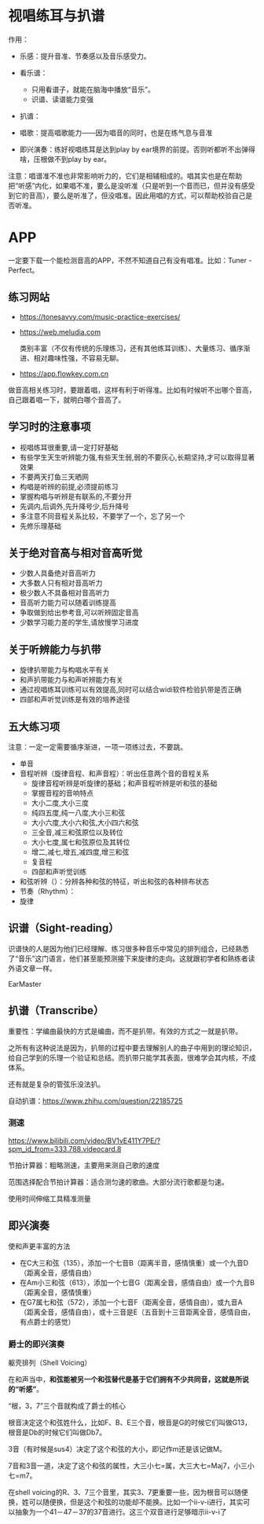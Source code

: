# 视唱练耳与扒谱

作用：

* 乐感：提升音准、节奏感以及音乐感受力。

* 看乐谱：

  * 只用看谱子，就能在脑海中播放“音乐”。
  * 识谱、读谱能力变强

* 扒谱：

* 唱歌：提高唱歌能力——因为唱音的同时，也是在练气息与音准

* 即兴演奏：练好视唱练耳是达到play by ear境界的前提。否则听都听不出弹得啥，压根做不到play by ear。

注意：唱谱准不准也非常影响听力的，它们是相辅相成的。唱其实也是在帮助把“听感”内化，如果唱不准，要么是没听准（只是听到一个音而已，但并没有感受到它的音高），要么是听准了，但没唱准。因此用唱的方式，可以帮助校验自己是否听准。

# APP

一定要下载一个能检测音高的APP，不然不知道自己有没有唱准。比如：Tuner - Perfect。

## 练习网站

* https://tonesavvy.com/music-practice-exercises/

* https://web.meludia.com

  类别丰富（不仅有传统的乐理练习，还有其他练耳训练）、大量练习、循序渐进、相对趣味性强，不容易无聊。

* https://app.flowkey.com.cn

做音高相关练习时，要跟着唱，这样有利于听得准。比如有时候听不出哪个音高，自己跟着唱一下，就明白哪个音高了。

## 学习时的注意事项

* 视唱练耳很重要,请一定打好基础
* 有些学生天生听辨能力强,有些天生弱,弱的不要灰心,长期坚持,才可以取得显著效果
* 不要两天打鱼三天晒网
* 构唱是听辨的前提,必须提前练习
* 掌握构唱与听辨是有联系的,不要分开
* 先调内,后调外,先升降号少,后升降号
* 多注意不同音程关系比较，不要学了一个，忘了另一个
* 先修乐理基础

## 关于绝对音高与相对音高听觉

* 少数人具备绝对音高听力
* 大多数人只有相对音高听力
* 极少数人不具备相对音高听力
* 音高听力能力可以随着训练提高
* 争取做到给出参考音,可以听辨固定音高
* 少数学习能力差的学生,请放慢学习进度

## 关于听辨能力与扒带

* 旋律扒带能力与构唱水平有关
* 和声扒带能力与和声听辨能力有关
* 通过视唱练耳训练可以有效提高,同时可以结合widi软件检验扒带是否正确
* 四部和声听觉训练是有效的培养途径 

## 五大练习项

注意：一定一定需要循序渐进，一项一项练过去，不要跳。

* 单音
* 音程听辨（旋律音程、和声音程）：听出任意两个音的音程关系
  * 旋律音程听辨是听旋律的基础；和声音程听辨是听和弦的基础
  * 掌握音程的音响特点
  * 大小二度,大小三度
  * 纯四五度,纯一八度,大小三和弦
  * 大小六度,大小六和弦,大小四六和弦
  * 三全音,减三和弦原位以及转位
  * 大小七度,属七和弦原位及其转位
  * 增二,减七,增五,减四度,增三和弦
  * 复音程
  * 四部和声听觉训练 
* 和弦听辨（）：分辨各种和弦的特征，听出和弦的各种排布状态
* 节奏（Rhythm）：
* 旋律

## 识谱（Sight-reading）

识谱快的人是因为他们已经理解、练习很多种音乐中常见的排列组合，已经熟悉了“音乐”这门语言，他们甚至能预测接下来旋律的走向。这就跟初学者和熟练者读外语文章一样。

EarMaster

## 扒谱（Transcribe）

重要性：学编曲最快的方式是编曲，而不是扒带。有效的方式之一就是扒带。

之所有有这种说法是因为，扒带的过程中要去理解别人的曲子中用到的理论知识，给自己学到的乐理一个验证和总结。而扒带只能学其表面，很难学会其内核，不成体系。

还有就是复杂的管弦乐没法扒。

自动扒谱：https://www.zhihu.com/question/22185725

### 测速

https://www.bilibili.com/video/BV1vE411Y7PE/?spm_id_from=333.788.videocard.8

节拍计算器：粗略测速，主要用来测自己歌的速度

范围选择配合节拍计算器：适合测匀速的歌曲。大部分流行歌都是匀速。

使用时间伸缩工具精准测量

## 即兴演奏

使和声更丰富的方法

* 在C大三和弦（135），添加一个七音B（距离半音，感情慎重）或一个九音D（距离全音，感情自由）
* 在Am小三和弦（613），添加一个七音G（距离全音，感情自由）或一个九音B（距离全音，感情慎重）
* 在G7属七和弦（572），添加一个七音F（距离全音，感情自由），或九音A（距离全音，感情自由），或十三音是E（五音到十三音距离全音，感情自由，有点爵士的感觉）

### 爵士的即兴演奏

躯壳排列（Shell Voicing）

在和声当中，**和弦能被另一个和弦替代是基于它们拥有不少共同音，这就是所说的“听感”**。

“根，3，7”三个音就构成了爵士的核心

根音决定这个和弦姓什么，比如F、B、E三个音，根音是G的时候它们叫做G13，根音是Db的时候它们叫做Db7。

3音（有时候是sus4）决定了这个和弦的大小，即记作m还是该记做M。

7音和3音一道，决定了这个和弦的属性，大三小七=属，大三大七=Maj7，小三小七=m7。

在shell voicing的R、3、7三个音里，其实3、7更重要一些，因为根音可以随便换，姓可以随便换，但是这个和弦的功能却不能换。比如一个ii-v-i进行，其实可以抽象为一个41－47－37的37音进行。这三个双音进行足够暗示ii-v-i了
